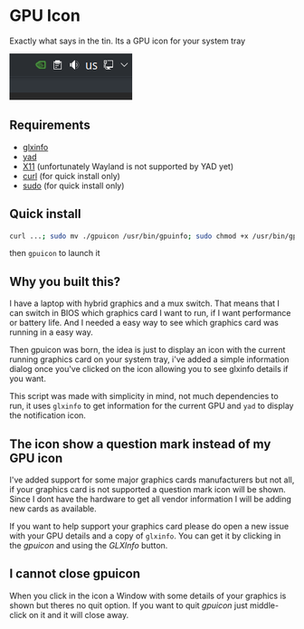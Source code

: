 # GPU Icon

Exactly what says in the tin. Its a GPU icon for your system tray

![](screenshot.png)

## Requirements

- [glxinfo](https://dri.freedesktop.org/wiki/glxinfo/)
- [yad](https://github.com/v1cont/yad)
- [X11](https://www.x.org/wiki/) (unfortunately Wayland is not supported by YAD yet)
- [curl](https://curl.se/) (for quick install only)
- [sudo](https://www.sudo.ws/) (for quick install only)

## Quick install

```sh
curl ...; sudo mv ./gpuicon /usr/bin/gpuinfo; sudo chmod +x /usr/bin/gpuinfo
```

then `gpuicon` to launch it

## Why you built this?

I have a laptop with hybrid graphics and a mux switch. That means that I can switch in BIOS which graphics card I want to run, if I want performance or battery life. And I needed a easy way to see which graphics card was running in a easy way.

Then gpuicon was born, the idea is just to display an icon with the current running graphics card on your system tray, i've added a simple information dialog once you've clicked on the icon allowing you to see glxinfo details if you want.

This script was made with simplicity in mind, not much dependencies to run, it uses `glxinfo` to get information for the current GPU and `yad` to display the notification icon.

## The icon show a question mark instead of my GPU icon

I've added support for some major graphics cards manufacturers but not all, if your graphics card is not supported a question mark icon will be shown. Since I dont have the hardware to get all vendor information I will be adding new cards as available.

If you want to help support your graphics card please do open a new issue with your GPU details and a copy of `glxinfo`. You can get it by clicking in the *gpuicon* and using the *GLXInfo* button.

## I cannot close gpuicon

When you click in the icon a Window with some details of your graphics is shown but theres no quit option. If you want to quit *gpuicon* just middle-click on it and it will close away.
